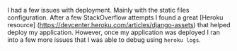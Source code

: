 I had a few issues with deployment. Mainly with the static files configuration. After a few StackOverflow attempts I found a great [Heroku resource] (https://devcenter.heroku.com/articles/django-assets) that helped deploy my application. However, once my application was deployed I ran into a few more issues that I was able to debug using `heroku logs`.

